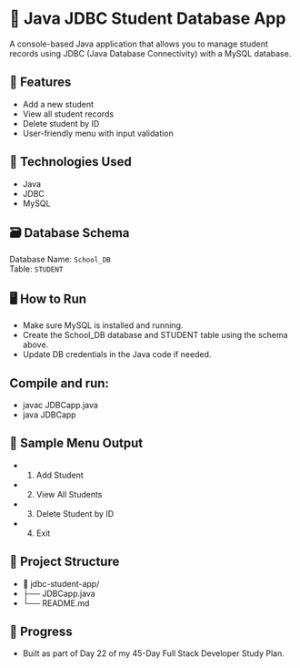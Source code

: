 # 🏫 Java JDBC Student Database App

A console-based Java application that allows you to manage student records using JDBC (Java Database Connectivity) with a MySQL database.

## 📌 Features

- Add a new student
- View all student records
- Delete student by ID
- User-friendly menu with input validation

## 🧰 Technologies Used

- Java
- JDBC
- MySQL

## 🗃️ Database Schema

Database Name: `School_DB`  
Table: `STUDENT`


## 🖥️ How to Run

- Make sure MySQL is installed and running.
- Create the School_DB database and STUDENT table using the schema above.
- Update DB credentials in the Java code if needed.

 ## Compile and run:
 
- javac JDBCapp.java
- java JDBCapp

## 🎯 Sample Menu Output

- 1. Add Student
- 2. View All Students
- 3. Delete Student by ID
- 4. Exit
## 📂 Project Structure
- 📁 jdbc-student-app/
- ├── JDBCapp.java
- └── README.md
## 🚀 Progress
- Built as part of Day 22 of my 45-Day Full Stack Developer Study Plan.

